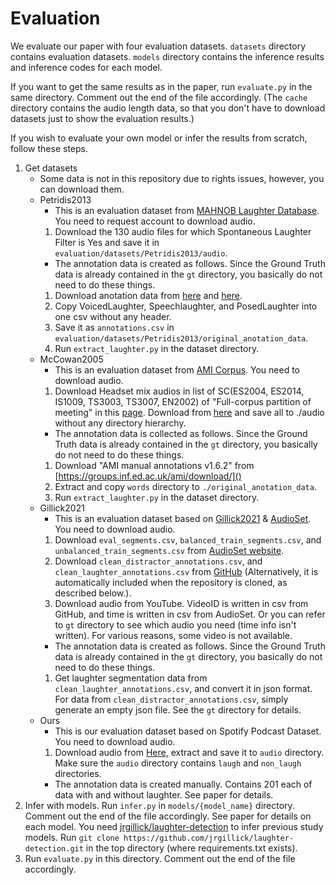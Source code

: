 # Evaluation
We evaluate our paper with four evaluation datasets. `datasets` directory contains evaluation datasets. `models` directory contains the inference results and inference codes for each model.

If you want to get the same results as in the paper, run `evaluate.py` in the same directory. Comment out the end of the file accordingly. (The `cache` directory contains the audio length data, so that you don't have to download datasets just to show the evaluation results.)

If you wish to evaluate your own model or infer the results from scratch, follow these steps.

1. Get datasets
    - Some data is not in this repository due to rights issues, however, you can download them.
    - Petridis2013
        - This is an evaluation dataset from [MAHNOB Laughter Database](https://mahnob-db.eu/laughter). You need to request account to download audio.
        1. Download the 130 audio files for which Spontaneous Laughter Filter is Yes and save it in `evaluation/datasets/Petridis2013/audio`.
        - The annotation data is created as follows. Since the Ground Truth data is already contained in the `gt` directory, you basically do not need to do these things.
        1. Download anotation data from [here](https://mahnob-db.eu/laughter/media/uploads/voicedunvoicedlaughter_annotations.xls) and [here](https://mahnob-db.eu/laughter/media/uploads/annotations.xls).
        1. Copy VoicedLaughter, Speechlaughter, and PosedLaughter into one csv without any header.
        1. Save it as `annotations.csv` in `evaluation/datasets/Petridis2013/original_anotation_data`.
        1. Run `extract_laughter.py` in the dataset directory.
    - McCowan2005
        - This is an evaluation dataset from [AMI Corpus](https://groups.inf.ed.ac.uk/ami/corpus/). You need to download audio.
        1. Download Headset mix audios in list of SC(ES2004, ES2014, IS1009, TS3003, TS3007, EN2002) of "Full-corpus partition of meeting" in this [page](https://groups.inf.ed.ac.uk/ami/corpus/datasets.shtml). Download from [here](https://groups.inf.ed.ac.uk/ami/download/) and save all to ./audio without any directory hierarchy.
        - The annotation data is collected as follows. Since the Ground Truth data is already contained in the `gt` directory, you basically do not need to do these things.
        1. Download "AMI manual annotations v1.6.2" from [https://groups.inf.ed.ac.uk/ami/download/]()
        1. Extract and copy `words` directory to `./original_anotation_data`.
        1. Run `extract_laughter.py` in the dataset directory.
    - Gillick2021
        - This is an evaluation dataset based on [Gillick2021](https://github.com/jrgillick/laughter-detection/tree/master) & [AudioSet](https://github.com/tensorflow/models/tree/master/research/audioset/yamnet). You need to download audio.
        1. Download `eval_segments.csv`, `balanced_train_segments.csv`, and `unbalanced_train_segments.csv` from [AudioSet website](https://research.google.com/audioset/download.html).
        1. Download `clean_distractor_annotations.csv`, and `clean_laughter_annotations.csv` from [GitHub](https://github.com/jrgillick/laughter-detection/tree/master/data/audioset/annotations) (Alternatively, it is automatically included when the repository is cloned, as described below.).
        1. Download audio from YouTube. VideoID is written in csv from GitHub, and time is written in csv from AudioSet. Or you can refer to `gt` directory to see which audio you need (time info isn't written). For various reasons, some video is not available.
        - The annotation data is created as follows. Since the Ground Truth data is already contained in the `gt` directory, you basically do not need to do these things.
        1. Get laughter segmentation data from `clean_laughter_annotations.csv`, and convert it in json format. For data from `clean_distractor_annotations.csv`, simply generate an empty json file. See the `gt` directory for details.
    - Ours
        - This is our evaluation dataset based on Spotify Podcast Dataset. You need to download audio.
        1. Download audio from [Here](https://drive.google.com/drive/folders/1dNBOscaXeBakDuvpLPGGExyfZgHqjw0F?usp=sharing), extract and save it to `audio` directory. Make sure the `audio` directory contains `laugh` and `non_laugh` directories.
        - The annotation data is created manually. Contains 201 each of data with and without laughter. See paper for details.
1. Infer with models. Run `infer.py` in `models/{model_name}` directory. Comment out the end of the file accordingly. See paper for details on each model. You need [jrgillick/laughter-detection](https://github.com/jrgillick/laughter-detection) to infer previous study models. Run `git clone https://github.com/jrgillick/laughter-detection.git` in the top directory (where requirements.txt exists).
1. Run `evaluate.py` in this directory. Comment out the end of the file accordingly.

